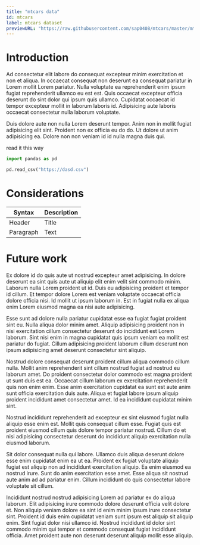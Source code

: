 ```yaml
---
title: "mtcars data"
id: mtcars
label: mtcars dataset
previewURL: "https://raw.githubusercontent.com/sap0408/mtcars/master/mtcars.csv"
---
```


# Introduction

Ad consectetur elit labore do consequat excepteur minim exercitation et non et aliqua. In occaecat consequat non deserunt ea consequat pariatur in Lorem mollit Lorem pariatur. Nulla voluptate ea reprehenderit enim ipsum fugiat reprehenderit ullamco eu est est. Quis occaecat excepteur officia deserunt do sint dolor qui ipsum quis ullamco. Cupidatat occaecat id tempor excepteur mollit in laborum laboris id. Adipisicing aute laboris occaecat consectetur nulla laborum voluptate.

Duis dolore aute non nulla Lorem deserunt tempor. Anim non in mollit fugiat adipisicing elit sint. Proident non ex officia eu do do. Ut dolore ut anim adipisicing ea. Dolore non non veniam id id nulla magna duis qui.

read it this way

``` python
import pandas as pd

pd.read_csv("https://dasd.csv")
```

# Considerations

| Syntax    | Description |
|-----------|-------------|
| Header    | Title       |
| Paragraph | Text        |

# Future work

Ex dolore id do quis aute ut nostrud excepteur amet adipisicing. In dolore deserunt ea sint quis aute ut aliquip elit enim velit sint commodo minim. Laborum nulla Lorem proident ut id. Duis eu adipisicing proident et tempor id cillum. Et tempor dolore Lorem est veniam voluptate occaecat officia dolore officia nisi. Id mollit ut ipsum laborum in. Est in fugiat nulla ex aliqua enim Lorem eiusmod magna ea nisi aute adipisicing.

Esse sunt ad dolore nulla pariatur cupidatat esse ea fugiat fugiat proident sint eu. Nulla aliqua dolor minim amet. Aliquip adipisicing proident non in nisi exercitation cillum consectetur deserunt do incididunt est Lorem laborum. Sint nisi enim in magna cupidatat quis ipsum veniam ea mollit est pariatur do fugiat. Cillum adipisicing proident laborum cillum deserunt non ipsum adipisicing amet deserunt consectetur sint aliquip.

Nostrud dolore consequat deserunt proident cillum aliqua commodo cillum nulla. Mollit anim reprehenderit sint cillum nostrud fugiat ad nostrud eu laborum amet. Do proident consectetur dolor commodo est magna proident ut sunt duis est ea. Occaecat cillum laborum ex exercitation reprehenderit quis non enim enim. Esse anim exercitation cupidatat ea sunt est aute anim sunt officia exercitation duis aute. Aliqua et fugiat labore ipsum aliquip proident incididunt amet consectetur amet. Id ea incididunt cupidatat minim sint.

Nostrud incididunt reprehenderit ad excepteur ex sint eiusmod fugiat nulla aliquip esse enim est. Mollit quis consequat cillum esse. Fugiat quis est proident eiusmod cillum quis dolore tempor pariatur nostrud. Cillum do et nisi adipisicing consectetur deserunt do incididunt aliquip exercitation nulla eiusmod laborum.

Sit dolor consequat nulla qui labore. Ullamco duis aliqua deserunt dolore esse enim cupidatat enim ea ut ea. Proident ex fugiat voluptate aliquip fugiat est aliquip non ad incididunt exercitation aliquip. Ea enim eiusmod ea nostrud irure. Sunt do anim exercitation esse amet. Esse aliqua sit nostrud aute anim ad ad pariatur enim. Cillum incididunt do quis consectetur labore voluptate sit cillum.

Incididunt nostrud nostrud adipisicing Lorem ad pariatur ex do aliqua laborum. Elit adipisicing irure commodo dolore deserunt officia velit dolore et. Non aliquip veniam dolore ea sint id enim minim ipsum irure consectetur sint. Proident id duis enim cupidatat veniam sunt ipsum est aliquip sit aliquip enim. Sint fugiat dolor nisi ullamco id. Nostrud incididunt id dolor sint commodo minim qui tempor et commodo consequat fugiat incididunt officia. Amet proident aute non deserunt deserunt aliquip mollit esse aliquip.
